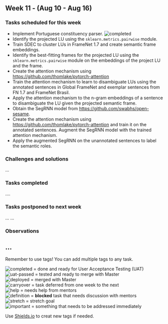 ## Week 11 - (Aug 10 - Aug 16) 

### Tasks scheduled for this week

- Implement Portuguese constituency parser. ![completed](https://img.shields.io/static/v1?label=&message=completed&color=green)
- Identify the projected LU using the `sklearn.metrics.pairwise` module. 
- Train SDEC to cluster LUs in FrameNet 1.7 and create semantic frame embeddings. 
- Identify the best-fitting frames for the projected LU using the `sklearn.metrics.pairwise` module on the embeddings of the project LU and the frame.
- Create the attention mechanism using https://github.com/thomlake/pytorch-attention 
- Train the attention mechanism to learn to disambiguate LUs using the annotated sentences in Global FrameNet and exemplar sentences from FN 1.7 and FrameNet Brasil.
- Apply the attention mechanism to the n-gram embeddings of a sentence to disambiguate the LU given the projected semantic frame.
- Obtain the SegRNN model from https://github.com/swabhs/open-sesame. 
- Create the attention mechanism using https://github.com/thomlake/pytorch-attention and train it on the annotated sentences. Augment the SegRNN model with the trained attention mechanism.
- Apply the augmented SegRNN on the unannotated sentences to label the semantic roles.


### Challenges and solutions

...


### Tasks completed

....

### Tasks postponed to next week

...
...

### Observations

...
---
Remember to use tags! You can add multiple tags to any task.

![completed](https://img.shields.io/static/v1?label=&message=completed&color=green) = done and ready for User Acceptance Testing (UAT)<br>
![uat-passed](https://img.shields.io/static/v1?label=UAT&message=passed&color=success) = tested and ready to merge with Master<br>
![deployed](https://img.shields.io/static/v1?label=&message=deployed&color=success) = merged with Master<br>
![carryover](https://img.shields.io/static/v1?label=&message=carryover&color=yellow) = task deferred from one week to the next<br>
![help](https://img.shields.io/static/v1?label=&message=need_help&color=blue) = needs help from mentors<br>
![definition](https://img.shields.io/static/v1?label=&message=needs_definition&color=orange) = **blocked** task that needs discussion with mentors<br>
![stretch](https://img.shields.io/static/v1?label=&message=stretch&color=orange) = stretch goal <br>
![important](https://img.shields.io/static/v1?label=&message=important&color=red) = something that needs to be addressed immediately<br>


Use [Shields.io](https://shields.io) to creat new tags if needed.


